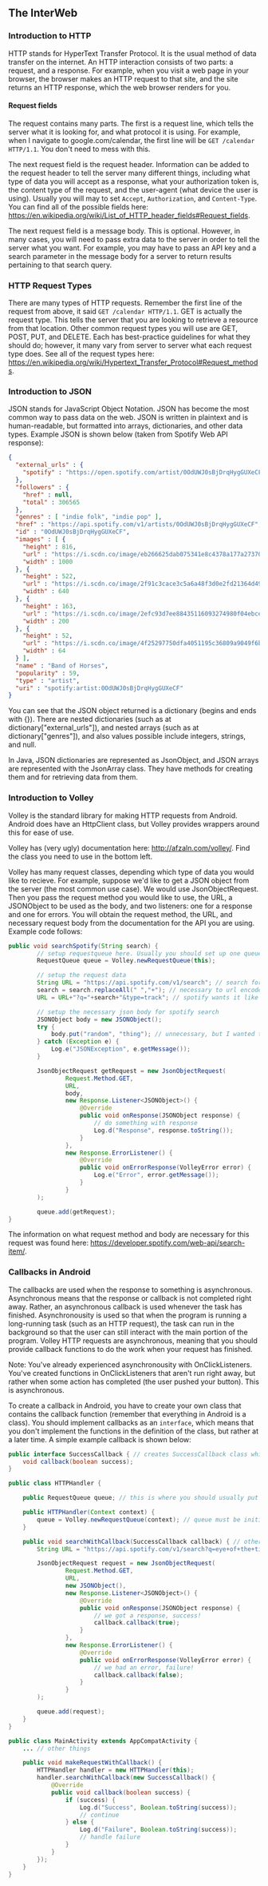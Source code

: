 ## The InterWeb

### Introduction to HTTP

HTTP stands for HyperText Transfer Protocol. It is the usual method of data transfer on the internet. An HTTP interaction consists of two parts: a request, and a response. For example, when you visit a web page in your browser, the browser makes an HTTP request to that site, and the site returns an HTTP response, which the web browser renders for you.

#### Request fields

The request contains many parts. The first is a request line, which tells the server what it is looking for, and what protocol it is using. For example, when I navigate to google.com/calendar, the first line will be `GET /calendar HTTP/1.1`. You don't need to mess with this.

The next request field is the request header. Information can be added to the request header to tell the server many different things, including what type of data you will accept as a response, what your authorization token is, the content type of the request, and the user-agent (what device the user is using). Usually you will may to set `Accept`, `Authorization`, and `Content-Type`. You can find all of the possible fields here: https://en.wikipedia.org/wiki/List_of_HTTP_header_fields#Request_fields.

The next request field is a message body. This is optional. However, in many cases, you will need to pass extra data to the server in order to tell the server what you want. For example, you may have to pass an API key and a search parameter in the message body for a server to return results pertaining to that search query. 

### HTTP Request Types

There are many types of HTTP requests. Remember the first line of the request from above, it said `GET /calendar HTTP/1.1`. GET is actually the request type. This tells the server that you are looking to retrieve a resource from that location. Other common request types you will use are GET, POST, PUT, and DELETE. Each has best-practice guidelines for what they should do; however, it many vary from server to server what each request type does. See all of the request types here: https://en.wikipedia.org/wiki/Hypertext_Transfer_Protocol#Request_methods.

### Introduction to JSON

JSON stands for JavaScript Object Notation. JSON has become the most common way to pass data on the web. JSON is written in plaintext and is human-readable, but formatted into arrays, dictionaries, and other data types. Example JSON is shown below (taken from Spotify Web API response):

``` JSON
{
  "external_urls" : {
    "spotify" : "https://open.spotify.com/artist/0OdUWJ0sBjDrqHygGUXeCF"
  },
  "followers" : {
    "href" : null,
    "total" : 306565
  },
  "genres" : [ "indie folk", "indie pop" ],
  "href" : "https://api.spotify.com/v1/artists/0OdUWJ0sBjDrqHygGUXeCF",
  "id" : "0OdUWJ0sBjDrqHygGUXeCF",
  "images" : [ {
    "height" : 816,
    "url" : "https://i.scdn.co/image/eb266625dab075341e8c4378a177a27370f91903",
    "width" : 1000
  }, {
    "height" : 522,
    "url" : "https://i.scdn.co/image/2f91c3cace3c5a6a48f3d0e2fd21364d4911b332",
    "width" : 640
  }, {
    "height" : 163,
    "url" : "https://i.scdn.co/image/2efc93d7ee88435116093274980f04ebceb7b527",
    "width" : 200
  }, {
    "height" : 52,
    "url" : "https://i.scdn.co/image/4f25297750dfa4051195c36809a9049f6b841a23",
    "width" : 64
  } ],
  "name" : "Band of Horses",
  "popularity" : 59,
  "type" : "artist",
  "uri" : "spotify:artist:0OdUWJ0sBjDrqHygGUXeCF"
}
```

You can see that the JSON object returned is a dictionary (begins and ends with {}). There are nested dictionaries (such as at dictionary["external_urls"]), and nested arrays (such as at dictionary["genres"]), and also values possible include integers, strings, and null.

In Java, JSON dictionaries are represented as JsonObject, and JSON arrays are represented with the JsonArray class. They have methods for creating them and for retrieving data from them. 

### Introduction to Volley

Volley is the standard library for making HTTP requests from Android. Android does have an HttpClient class, but Volley provides wrappers around this for ease of use. 

Volley has (very ugly) documentation here: http://afzaln.com/volley/. Find the class you need to use in the bottom left.

Volley has many request classes, depending which type of data you would like to recieve. For example, suppose we'd like to get a JSON object from the server (the most common use case). We would use JsonObjectRequest. Then you pass the request method you would like to use, the URL, a JSONObject to be used as the body, and two listeners: one for a response and one for errors. You will obtain the request method, the URL, and necessary request body from the documentation for the API you are using. Example code follows:

``` Java
public void searchSpotify(String search) {
        // setup requestqueue here. Usually you should set up one queue for global use
        RequestQueue queue = Volley.newRequestQueue(this);

        // setup the request data
        String URL = "https://api.spotify.com/v1/search"; // search for eye of the tiger
        search = search.replaceAll(" ","+"); // necessary to url encode search
        URL = URL+"?q="+search+"&type=track"; // spotify wants it like this "https://api.spotify.com/v1/search?q=search&type=artist"

        // setup the necessary json body for spotify search
        JSONObject body = new JSONObject();
        try {
            body.put("random", "thing"); // unnecessary, but I wanted to show you how to include body data
        } catch (Exception e) {
            Log.e("JSONException", e.getMessage());
        }

        JsonObjectRequest getRequest = new JsonObjectRequest(
                Request.Method.GET,
                URL,
                body,
                new Response.Listener<JSONObject>() {
                    @Override
                    public void onResponse(JSONObject response) {
                        // do something with response
                        Log.d("Response", response.toString());
                    }
                },
                new Response.ErrorListener() {
                    @Override
                    public void onErrorResponse(VolleyError error) {
                        Log.e("Error", error.getMessage());
                    }
                }
        );

        queue.add(getRequest);
}
```

The information on what request method and body are necessary for this request was found here: https://developer.spotify.com/web-api/search-item/.

### Callbacks in Android

The callbacks are used when the response to something is asynchronous. Asynchronous means that the response or callback is not completed right away. Rather, an asynchronous callback is used whenever the task has finished. Asynchronousity is used so that when the program is running a long-running task (such as an HTTP request), the task can run in the background so that the user can still interact with the main portion of the program. Volley HTTP requests are asynchronous, meaning that you should provide callback functions to do the work when your request has finished. 

Note: You've already experienced asynchronousity with OnClickListeners. You've created functions in OnClickListeners that aren't run right away, but rather when some action has completed (the user pushed your button). This is asynchronous. 

To create a callback in Android, you have to create your own class that contains the callback function (remember that everything in Android is a class). You should implement callbacks as an `interface`, which means that you don't implement the functions in the definition of the class, but rather at a later time. A simple example callback is shown below:

``` Java
public interface SuccessCallback { // creates SuccessCallback class which has a function to be called later
	void callback(boolean success);
}

public class HTTPHandler {

    public RequestQueue queue; // this is where you should usually put the queue

    public HTTPHandler(Context context) {
        queue = Volley.newRequestQueue(context); // queue must be initialized with context, so create initializer which does this
    }

	public void searchWithCallback(SuccessCallback callback) { // other classes call this function with a callback, which will be called when this is done
        String URL = "https://api.spotify.com/v1/search?q=eye+of+the+tiger&type=track"; // search for eye of the tiger

        JsonObjectRequest request = new JsonObjectRequest(
                Request.Method.GET,
                URL,
                new JSONObject(),
                new Response.Listener<JSONObject>() {
                    @Override
                    public void onResponse(JSONObject response) {
                        // we got a response, success!
                        callback.callback(true);
                    }
                },
                new Response.ErrorListener() {
                    @Override
                    public void onErrorResponse(VolleyError error) {
                        // we had an error, failure!
                        callback.callback(false);
                    }
                }
        );

        queue.add(request);
    }
}

public class MainActivity extends AppCompatActivity {
	... // other things

	public void makeRequestWithCallback() {
        HTTPHandler handler = new HTTPHandler(this);
        handler.searchWithCallback(new SuccessCallback() {
            @Override
            public void callback(boolean success) {
                if (success) {
                    Log.d("Success", Boolean.toString(success));
                    // continue
                } else {
                    Log.d("Failure", Boolean.toString(success));
                    // handle failure
                }
            }
        });
	}
}
```